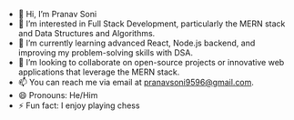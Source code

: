 - 👋 Hi, I’m Pranav Soni
- 👀 I’m interested in Full Stack Development, particularly the MERN stack and Data Structures and Algorithms.
- 🌱 I’m currently learning advanced React, Node.js backend, and improving my problem-solving skills with DSA.
- 💞️ I’m looking to collaborate on open-source projects or innovative web applications that leverage the MERN stack.
- 📫 You can reach me via email at pranavsoni9596@gmail.com.
- 😄 Pronouns: He/Him
- ⚡ Fun fact: I enjoy playing chess

<!---
pranavsoni95/pranavsoni95 is a ✨ special ✨ repository because its `README.md` (this file) appears on your GitHub profile.
You can click the Preview link to take a look at your changes.
--->
